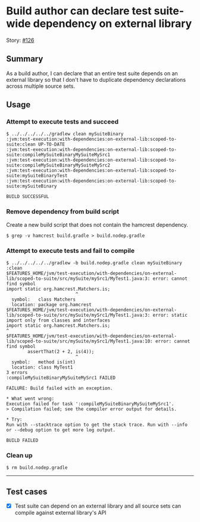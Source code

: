 # Build author can declare test suite-wide dependency on external library

Story: [#126](https://github.com/gradle/langos/issues/126)

## Summary
As a build author, I can declare that an entire test suite depends on an external library so that I don't have to duplicate dependency declarations across multiple source sets.

## Usage

### Attempt to execute tests and succeed

    $ ../../../../../gradlew clean mySuiteBinary
    :jvm:test-execution:with-dependencies:on-external-lib:scoped-to-suite:clean UP-TO-DATE
    :jvm:test-execution:with-dependencies:on-external-lib:scoped-to-suite:compileMySuiteBinaryMySuiteMySrc1
    :jvm:test-execution:with-dependencies:on-external-lib:scoped-to-suite:compileMySuiteBinaryMySuiteMySrc2
    :jvm:test-execution:with-dependencies:on-external-lib:scoped-to-suite:mySuiteBinaryTest
    :jvm:test-execution:with-dependencies:on-external-lib:scoped-to-suite:mySuiteBinary

    BUILD SUCCESSFUL


### Remove dependency from build script
Create a new build script that does not contain the hamcrest dependency.

    $ grep -v hamcrest build.gradle > build.nodep.gradle

### Attempt to execute tests and fail to compile

    $ ../../../../../gradlew -b build.nodep.gradle clean mySuiteBinary
    :clean
    $FEATURES_HOME/jvm/test-execution/with-dependencies/on-external-lib/scoped-to-suite/src/mySuite/mySrc1/MyTest1.java:3: error: cannot find symbol
    import static org.hamcrest.Matchers.is;
                              ^
      symbol:   class Matchers
      location: package org.hamcrest
    $FEATURES_HOME/jvm/test-execution/with-dependencies/on-external-lib/scoped-to-suite/src/mySuite/mySrc1/MyTest1.java:3: error: static import only from classes and interfaces
    import static org.hamcrest.Matchers.is;
    ^
    $FEATURES_HOME/jvm/test-execution/with-dependencies/on-external-lib/scoped-to-suite/src/mySuite/mySrc1/MyTest1.java:10: error: cannot find symbol
            assertThat(2 + 2, is(4));
                              ^
      symbol:   method is(int)
      location: class MyTest1
    3 errors
    :compileMySuiteBinaryMySuiteMySrc1 FAILED

    FAILURE: Build failed with an exception.

    * What went wrong:
    Execution failed for task ':compileMySuiteBinaryMySuiteMySrc1'.
    > Compilation failed; see the compiler error output for details.

    * Try:
    Run with --stacktrace option to get the stack trace. Run with --info or --debug option to get more log output.

    BUILD FAILED


### Clean up

    $ rm build.nodep.gradle

----

## Test cases

 - [x] Test suite can depend on an external library and all source sets can compile against external library's API
